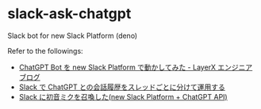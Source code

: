 # slack-ask-chatgpt

Slack bot for new Slack Platform (deno)

Refer to the followings:

- [ChatGPT Bot を new Slack Platform で動かしてみた - LayerX エンジニアブログ](https://tech.layerx.co.jp/entry/2023/03/06/chatgpt-on-slack-new-platform)
- [Slack で ChatGPT との会話履歴をスレッドごとに分けて運用する](https://zenn.dev/lazy/articles/slack-chatgpt-with-thread)
- [Slack に初音ミクを召喚した(new Slack Platform + ChatGPT API)](https://zenn.dev/leaner_dev/articles/20230309-slack-miku-chatgpt)
